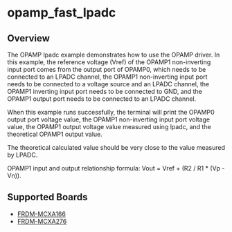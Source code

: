 # opamp_fast_lpadc

## Overview

The OPAMP lpadc example demonstrates how to use the OPAMP driver.
In this example, the reference voltage (Vref) of the OPAMP1
non-inverting input port comes from the output port of OPAMP0,
which needs to be connected to an LPADC channel, the OPAMP1
non-inverting input port needs to be connected to a voltage
source and an LPADC channel, the OPAMP1 inverting input port
needs to be connected to GND, and the OPAMP1 output port needs
to be connected to an LPADC channel.

When this example runs successfully, the terminal will print the
OPAMP0 output port voltage value, the OPAMP1 non-inverting input
port voltage value, the OPAMP1 output voltage value measured using
lpadc, and the theoretical OPAMP1 output value.

The theoretical calculated value should be very close to the value
measured by LPADC.

OPAMP1 input and output relationship formula: Vout = Vref + (R2 / R1 * (Vp - Vn)).

## Supported Boards
- [FRDM-MCXA166](../../../_boards/frdmmcxa166/driver_examples/opamp/opamp_lpadc/example_board_readme.md)
- [FRDM-MCXA276](../../../_boards/frdmmcxa276/driver_examples/opamp/opamp_lpadc/example_board_readme.md)
